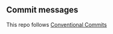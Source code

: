## Commit messages
 
This repo follows [Conventional Commits][ccom]

[ccom]: https://www.conventionalcommits.org/en/v1.0.0/
